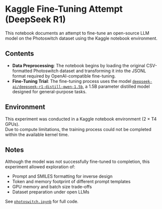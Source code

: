 # Kaggle Fine-Tuning Attempt (DeepSeek R1)

This notebook documents an attempt to fine-tune an open-source LLM model on the Photoswitch dataset using the Kaggle notebook environment.

## Contents

- **Data Preprocessing**: The notebook begins by loading the original CSV-formatted Photoswitch dataset and transforming it into the JSONL format required by OpenAI-compatible fine-tuning.
- **Fine-Tuning Trial**: The fine-tuning process uses the model [`deepseek-ai/deepseek-r1-distill-qwen-1.5b`](https://huggingface.co/deepseek-ai/deepseek-r1-distill-qwen-1.5b), a 1.5B parameter distilled model designed for general-purpose tasks.

## Environment

This experiment was conducted in a Kaggle notebook environment (2 × T4 GPUs).  
Due to compute limitations, the training process could not be completed within the available kernel time.

## Notes

Although the model was not successfully fine-tuned to completion, this experiment allowed exploration of:

- Prompt and SMILES formatting for inverse design
- Token and memory footprint of different prompt templates
- GPU memory and batch size trade-offs
- Dataset preparation under open LLMs

See [`photoswitch.ipynb`](photoswitch.ipynb) for full code.